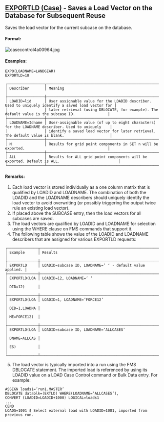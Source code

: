 ## [EXPORTLD (Case)](https://help.hexagonmi.com/bundle/MSC_Nastran_2022.4/page/Nastran_Combined_Book/qrg/casecontrol4a/TOC.EXPORTLD.Case.xhtml) - Saves a Load Vector on the Database for Subsequent Reuse

Saves the load vector for the current subcase on the database.

#### Format:

![casecontrol4a00964.jpg](https://help-be.hexagonmi.com/bundle/MSC_Nastran_2022.4/page/Nastran_Combined_Book/qrg/casecontrol4a/../../../assets/casecontrol4a00964.jpg?_LANG=enus)  

#### Examples:

```nastran
EXPO(LOADNAME=LANDGEAR)
EXPORTLD=10
```

```text
┌─────────────────┬───────────────────────────────────────────────────────────────────────────────────────────────────┐
│ Describer       │ Meaning                                                                                           │
├─────────────────┼───────────────────────────────────────────────────────────────────────────────────────────────────┤
│ LOADID=lid      │ User assignable value for the LOADID describer. Used to uniquely identify a saved load vector for │
│                 │ later retrieval (using DBLOCATE, for example). The default value is the subcase ID.               │
├─────────────────┼───────────────────────────────────────────────────────────────────────────────────────────────────┤
│ LOADNAME=Idname │ User-assignable value (of up to eight characters) for the LOADNAME describer. Used to uniquely    │
│                 │ identify a saved load vector for later retrieval. The default value is blank.                     │
├─────────────────┼───────────────────────────────────────────────────────────────────────────────────────────────────┤
│ N               │ Results for grid point components in SET n will be exported.                                      │
├─────────────────┼───────────────────────────────────────────────────────────────────────────────────────────────────┤
│ ALL             │ Results for ALL grid point components will be exported. Default is ALL.                           │
└─────────────────┴───────────────────────────────────────────────────────────────────────────────────────────────────┘
```

#### Remarks:

1. Each load vector is stored individually as a one column matrix that is qualified by LOADID and LOADNAME. The combination of both the LOADID and the LOADNAME describers should uniquely identify the load vector to avoid overwriting (or possibly triggering the output twice rule an existing load vector).
2. If placed above the SUBCASE entry, then the load vectors for all subcases are saved.
3. The load vectors are qualified by LOADID and LOADNAME for selection using the WHERE clause on FMS commands that support it.
4. The following table shows the value of the LOADID and LOADNAME describers that are assigned for various EXPORTLD requests:

```text
┌──────────────┬──────────────────────────────────────────────────────────┐
│ Example      │ Results                                                  │
├──────────────┼──────────────────────────────────────────────────────────┤
│ EXPORTLD     │ LOADID=subcase ID, LOADNAME=’ ‘ - default value applied. │
├──────────────┼──────────────────────────────────────────────────────────┤
│ EXPORTLD(LOA │ LOADID=12, LOADNAME=’ ‘                                  │
│ DID=12)      │                                                          │
├──────────────┼──────────────────────────────────────────────────────────┤
│ EXPORTLD(LOA │ LOADID=1, LOADNAME=’FORCE12’                             │
│ DID=1,LOADNA │                                                          │
│ ME=FORCE12)  │                                                          │
├──────────────┼──────────────────────────────────────────────────────────┤
│ EXPORTLD(LOA │ LOADID=subcase ID, LOADNAME=’ALLCASES’                   │
│ DNAME=ALLCAS │                                                          │
│ ES)          │                                                          │
└──────────────┴──────────────────────────────────────────────────────────┘
```

5. The load vector is typically imported into a run using the FMS DBLOCATE statement. The imported load is referenced by using its LOADID value on a LOAD Case Control command or Bulk Data entry. For example:

```nastran
ASSIGN loads1=’run1.MASTER’
DBLOCATE datablk=(EXTLD) WHERE(LOADNAME=’ALLCASES’),
CONVERT (LOADID=LOADID+1000) LOGICAL=loads1
...
CEND
LOADS=1001 $ Select external load with LOADID=1001, imported from previous run.
```